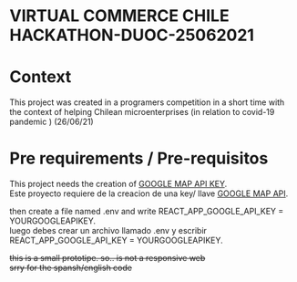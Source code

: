 # VIRTUAL COMMERCE CHILE HACKATHON-DUOC-25062021
# Context
This project was created in a programers competition in a short time with the context of helping Chilean microenterprises (in relation to covid-19 pandemic ) (26/06/21)


# Pre requirements / Pre-requisitos

This project needs the creation of  [GOOGLE MAP API KEY](https://github.com/facebook/create-react-app).<br>
Este proyecto requiere de la creacion de una key/ llave  [GOOGLE MAP API](https://github.com/facebook/create-react-app).

then create a file named .env and write REACT_APP_GOOGLE_API_KEY = YOURGOOGLEAPIKEY.<br/>
luego debes crear un archivo llamado .env y escribir REACT_APP_GOOGLE_API_KEY = YOURGOOGLEAPIKEY.



<strike> this is a small prototipe. so.. is not a responsive web </strike></br>
<strike> srry for the spansh/english code </strike>